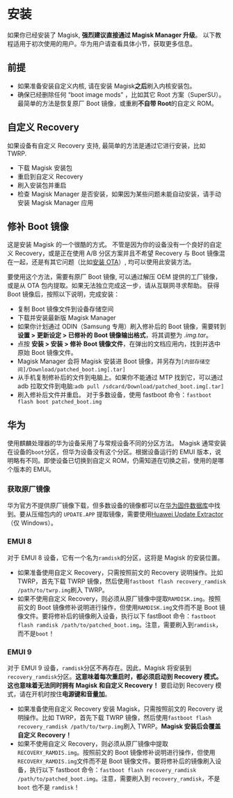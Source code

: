 # 安装
如果你已经安装了 Magisk,  **强烈建议直接通过 Magisk Manager 升级**。
以下教程适用于初次使用的用户。华为用户请查看具体小节，获取更多信息。

## 前提
- 如果准备安装自定义内核, 请在安装 Magisk**之后**刷入内核安装包。
- 确保已经删除任何 “boot image mods” ，比如其它 Root 方案（SuperSU）。最简单的方法是恢复原厂 Boot 镜像，或重刷**不自带 Root**的自定义 ROM。

## 自定义 Recovery
如果设备有自定义 Recovery 支持, 最简单的方法是通过它进行安装，比如 TWRP.

- 下载 Magisk 安装包
- 重启到自定义 Recovery
- 刷入安装包并重启
- 检查 Magisk Manager 是否安装，如果因为某些问题未能自动安装，请手动安装 Magisk Manager 应用

## 修补 Boot 镜像
这是安装 Magisk 的一个很酷的方式。 不管是因为你的设备没有一个良好的自定义 Recovery，或是正在使用 A/B 分区方案并且不希望 Recovery 与 Boot 镜像混在一起，还是有其它问题（比如[安装 OTA](tutorials.md#安装-ota)）, 均可以使用此安装方法。

要使用这个方法，需要有原厂 Boot 镜像, 可以通过解压 OEM 提供的工厂镜像，或是从 OTA 包内提取。如果无法独立完成这一步，请从互联网寻求帮助。 获得 Boot 镜像后，按照以下说明，完成安装：

- 复制 Boot 镜像文件到设备存储空间
- 下载并安装最新版 Magisk Manager
- 如果你计划通过 ODIN（Samsung 专用）刷入修补后的 Boot 镜像，需要转到 **设置 > 更新设定 > 已修补的 Boot 镜像输出格式**，将其调整为 *.img.tar*。
- 点按 **安装 > 安装 > 修补 Boot 镜像文件**，在弹出的文档应用内，找到并选中原始 Boot 镜像文件。
- Magisk Manager 会将 Magisk 安装进 Boot 镜像，并另存为`[内部存储空间]/Download/patched_boot.img[.tar]`
- 从手机复制修补后的文件到电脑上。如果你不能通过 MTP 找到它，可以通过 adb 拉取文件到电脑:`adb pull /sdcard/Download/patched_boot.img[.tar]`
- 刷入修补后文件并重启。 对于多数设备，使用 fastboot 命令：`fastboot flash boot patched_boot.img`

## 华为
使用麒麟处理器的华为设备采用了与常规设备不同的分区方法。 Magisk 通常安装在设备的`boot`分区，但华为设备没有这个分区。根据设备运行的 EMUI 版本，说明略有不同。即使设备已切换到自定义 ROM，仍需知道在切换之前，使用的是哪个版本的 EMUI。

### 获取原厂镜像
华为官方不提供原厂镜像下载，但多数设备的镜像都可以在[华为固件数据库](http://pro-teammt.ru/firmware-database/)中找到。要从压缩包内的 `UPDATE.APP` 提取镜像，需要使用[Huawei Update Extractor](https://forum.xda-developers.com/showthread.php?t=2433454)（仅 Windows）。

### EMUI 8
对于 EMUI 8 设备，它有一个名为`ramdisk`的分区，这将是 Magisk 的安装位置。

- 如果准备使用自定义 Recovery，只需按照前文的 Recovery 说明操作。比如 TWRP，首先下载 TWRP 镜像，然后使用`fastboot flash recovery_ramdisk /path/to/twrp.img`刷入 TWRP。
- 如果不使用自定义 Recovery，则必须从原厂镜像中提取`RAMDISK.img`。按照前文的 Boot 镜像修补说明进行操作，但使用`RAMDISK.img`文件而不是 Boot 镜像文件。要将修补后的镜像刷入设备，执行以下 fastBoot 命令：`fastboot flash ramdisk /path/to/patched_boot.img`。注意，需要刷入到`ramdisk`，而不是`boot`！

### EMUI 9
对于 EMUI 9 设备，`ramdisk`分区不再存在。因此，Magisk 将安装到`recovery_ramdisk`分区。**这意味着每次重启时，都必须启动到 Recovery 模式。这也意味着无法同时拥有 Magisk 和自定义 Recovery！** 要启动到 Recovery 模式，请在开机时按住**电源键和音量加**。

- 如果准备使用自定义 Recovery 安装 Magisk，只需按照前文的 Recovery 说明操作。比如 TWRP，首先下载 TWRP 镜像，然后使用`fastboot flash recovery_ramdisk /path/to/twrp.img`刷入 TWRP。**Magisk 安装后会覆盖自定义 Recovery！**
- 如果不使用自定义 Recovery，则必须从原厂镜像中提取`RECOVERY_RAMDIS.img`。按照前文的 Boot 镜像修补说明进行操作，但使用`RECOVERY_RAMDIS.img`文件而不是 Boot 镜像文件。要将修补后的镜像刷入设备，执行以下 fastboot 命令：`fastboot flash recovery_ramdisk /path/to/patched_boot.img`。注意，需要刷入到 `recovery_ramdisk`，不是 `boot` 也不是 `ramdisk`！
